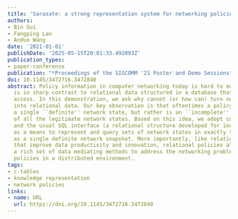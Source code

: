 ```yaml
---
title: 'Sarasate: a strong representation system for networking policies'
authors:
- Bin Gui
- Fangping Lan
- Anduo Wang
date: '2021-01-01'
publishDate: '2025-05-15T20:01:33.492093Z'
publication_types:
- paper-conference
publication: "*Proceedings of the SIGCOMM '21 Poster and Demo Sessions*"
doi: 10.1145/3472716.3472848
abstract: Policy information in computer networking today is hard to manage. This
  is in sharp contrast to relational data structured in a database that allows easy
  access. In this demonstration, we ask why cannot (or how can) turn network policies
  into relational data. Our key observation is that oftentimes a policy does not prescribe
  a single ``definite'' network state, but rather is an ``incomplete'' description
  of all the legitimate network states. Based on this idea, we adopt conditional tables
  and the usual SQL interface (a relational structure developed for incomplete database)
  as a means to represent and query sets of network states in exactly the same way
  as a single definite network snapshot. More importantly, like relational tables
  that improve data productivity and innovation, relational policies allow us to extend
  a rich set of data mediating methods to address the networking problem of coordinating
  policies in a distributed environment.
tags:
- c-tables
- knowledge representation
- network policies
links:
- name: URL
  url: https://doi.org/10.1145/3472716.3472848
---
```

